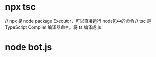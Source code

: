 
# npx tsc

// npx 是 node package Executor，可以直接运行 node包中的命令
// tsc 是 TypeScript Compiler 编译器命令。将 ts 编译成 js

# node bot.js